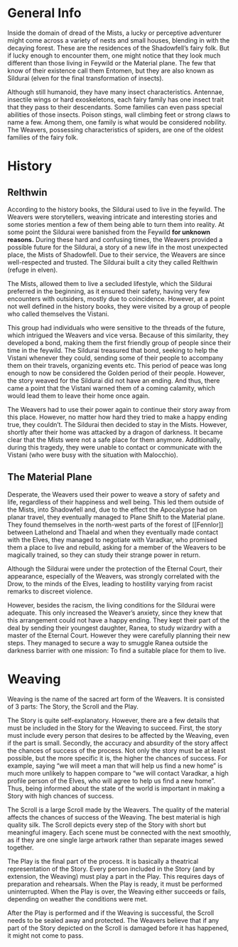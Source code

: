 # General Info

Inside the domain of dread of the Mists, a lucky or perceptive adventurer might come across a variety of nests and small houses, blending in with the decaying forest. These are the residences of the Shadowfell’s fairy folk. But if lucky enough to encounter them, one might notice that they look much different than those living in Feywild or the Material plane. The few that know of their existence call them Entomen, but they are also known as Sildurai (elven for the final transformation of insects). 

Although still humanoid, they have many insect characteristics. Antennae, insectile wings or hard exoskeletons, each fairy family has one insect trait that they pass to their descendants. Some families can even pass special abilities of those insects. Poison stings, wall climbing feet or strong claws to name a few. Among them, one family is what would be considered nobility. The Weavers, possessing characteristics of spiders, are one of the oldest families of the fairy folk.


# History

## Relthwin

According to the history books, the Sildurai used to live in the feywild. The Weavers were storytellers, weaving intricate and interesting stories and some stories mention a few of them being able to turn them into reality. At some point the Sildurai were banished from the Feywild **for unknown reasons.** During these hard and confusing times, the Weavers provided a possible future for the Sildurai, a story of a new life in the most unexpected place, the Mists of Shadowfell. Due to their service, the Weavers are since well-respected and trusted. The Sildurai built a city they called Relthwin (refuge in elven).

The Mists, allowed them to live a secluded lifestyle, which the Sildurai preferred in the beginning, as it ensured their safety, having very few encounters with outsiders, mostly due to coincidence. However, at a point not well defined in the history books, they were visited by a group of people who called themselves the Vistani. 

This group had individuals who were sensitive to the threads of the future, which intrigued the Weavers and vice versa. Because of this similarity, they developed a bond, making them the first friendly group of people since their time in the feywild. The Sildurai treasured that bond, seeking to help the Vistani whenever they could, sending some of their people to accompany them on their travels, organizing events etc. This period of peace was long enough to now be considered the Golden period of their people. However, the story weaved for the Sildurai did not have an ending. And thus, there came a point that the Vistani warned them of a coming calamity, which would lead them to leave their home once again.

The Weavers had to use their power again to continue their story away from this place. However, no matter how hard they tried to make a happy ending true, they couldn’t. The Sildurai then decided to stay in the Mists. However, shortly after their home was attacked by a dragon of darkness. It became clear that the Mists were not a safe place for them anymore. Additionally, during this tragedy, they were unable to contact or communicate with the Vistani (who were busy with the situation with Malocchio).


## The Material Plane

Desperate, the Weavers used their power to weave a story of safety and life, regardless of their happiness and well being. This led them outside of the Mists, into Shadowfell and, due to the effect the Apocalypse had on planar travel, they eventually managed to Plane Shift to the Material plane. They found themselves in the north-west parts of the forest of [[Fennlor]] between Lathelond and Thaelal and when they eventually made contact with the Elves, they managed to negotiate with Varadkar, who promised them a place to live and rebuild, asking for a member of the Weavers to be magically trained, so they can study their strange power in return.

Although the Sildurai were under the protection of the Eternal Court, their appearance, especially of the Weavers, was strongly correlated with the Drow, to the minds of the Elves, leading to hostility varying from racist remarks to discreet violence.

However, besides the racism, the living conditions for the Sildurai were adequate. This only increased the Weaver’s anxiety, since they knew that this arrangement could not have a happy ending. They kept their part of the deal by sending their youngest daughter, Ranea, to study wizardry with a master of the Eternal Court. However they were carefully planning their new steps. They managed to secure a way to smuggle Ranea outside the darkness barrier with one mission: To find a suitable place for them to live.


# Weaving

Weaving is the name of the sacred art form of the Weavers. It is consisted of 3 parts: The Story, the Scroll and the Play.

The Story is quite self-explanatory. However, there are a few details that must be included in the Story for the Weaving to succeed. First, the story must include every person that desires to be affected by the Weaving, even if the part is small. Secondly, the accuracy and absurdity of the story affect the chances of success of the process. Not only the story must be at least possible, but the more specific it is, the higher the chances of success. For example, saying “we will meet a man that will help us find a new home” is much more unlikely to happen compare to “we will contact Varadkar, a high profile person of the Elves, who will agree to help us find a new home”. Thus, being informed about the state of the world is important in making a Story with high chances of success.

The Scroll is a large Scroll made by the Weavers. The quality of the material affects the chances of success of the Weaving. The best material is high quality silk. The Scroll depicts every step of the Story with short but meaningful imagery. Each scene must be connected with the next smoothly, as if they are one single large artwork rather than separate images sewed together.

The Play is the final part of the process. It is basically a theatrical representation of the Story. Every person included in the Story (and by extension, the Weaving) must play a part in the Play. This requires days of preparation and rehearsals. When the Play is ready, it must be performed uninterrupted. When the Play is over, the Weaving either succeeds or fails, depending on weather the conditions were met.

After the Play is performed and if the Weaving is successful, the Scroll needs to be sealed away and protected. The Weavers believe that if any part of the Story depicted on the Scroll is damaged before it has happened, it might not come to pass.